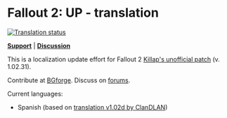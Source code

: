 # Fallout 2: UP - translation
<a href="https://tra.bgforge.net/projects/fallout2/up-male/">
<img src="https://tra.bgforge.net/projects/fallout2/up-male/-/svg-badge.svg" alt="Translation status" />
</a>

[__Support__](https://github.com/BGforgeNet/fallout2-up-translation/issues) | [__Discussion__](https://forum.bgforge.net/viewtopic.php?f=5&p=69)

This is a localization update effort for Fallout 2 [Killap's unofficial patch](http://killap.net/fallout2/web/Downloads.html) (v. 1.02.31).

Contribute at [BGforge](https://tra.bgforge.net). Discuss on [forums](https://forum.bgforge.net/viewtopic.php?f=5&p=69).

Current languages:
* Spanish (based on [translation v1.02d by ClanDLAN](http://academia.clandlan.net/?page=academia/view&id=371&title=Traduccion_Fallout_2))
